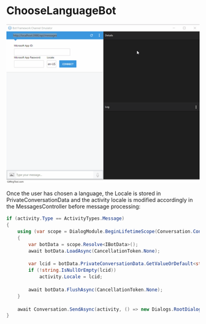 # ChooseLanguageBot

![Emulator Example](https://github.com/EricDahlvang/ChooseLanguageBot/blob/master/EmulatorExample.gif)

Once the user has chosen a language, the Locale is stored in PrivateConversationData and the activity locale is modified accordingly in the MessagesController before message processing:

```cs
if (activity.Type == ActivityTypes.Message)
{
    using (var scope = DialogModule.BeginLifetimeScope(Conversation.Container, activity))
    {
        var botData = scope.Resolve<IBotData>();
        await botData.LoadAsync(CancellationToken.None);
                    
        var lcid = botData.PrivateConversationData.GetValueOrDefault<string>("LCID");
        if (!string.IsNullOrEmpty(lcid))                    
            activity.Locale = lcid;
                    
        await botData.FlushAsync(CancellationToken.None);
    }

    await Conversation.SendAsync(activity, () => new Dialogs.RootDialog());
}
```


